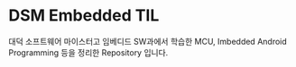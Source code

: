 # DSM Embedded TIL

대덕 소프트웨어 마이스터고 임베디드 SW과에서 학습한 MCU, Imbedded Android Programming 등을 정리한 Repository 입니다.

